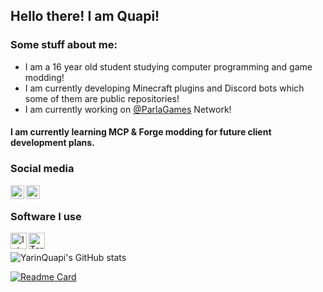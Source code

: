 ## Hello there! I am Quapi!

### Some stuff about me:
 - I am a 16 year old student studying computer programming and game modding!
 - I am currently developing Minecraft plugins and Discord bots which some of them are public repositories!
 - I am currently working on [@ParlaGames](https://github.com/ParlaGames) Network!

#### I am currently learning MCP & Forge modding for future client development plans.

### Social media
[<img align="left" alt="YarinQuapi | Twitter" width="22px" src="https://cdn.jsdelivr.net/npm/simple-icons@v3/icons/twitter.svg" />][twitter]
[<img align="left" alt="Quapi | Discord" width="22px" src="https://cdn.jsdelivr.net/npm/simple-icons@v3/icons/discord.svg" />][discord]
<br />

### Software I use
[<img align="left" alt="Intellij Ultimate " width="26px" src="https://resources.jetbrains.com/storage/products/intellij-idea/img/meta/intellij-idea_logo_300x300.png" />][intellij]
[<img align="left" alt="Termius Premium " width="26px" src="https://assets.website-files.com/5c7036349b5477bf13f828cf/5c7036349b547704bbf82a41_brand-preview-1.svg" />][termius]
<br />

![YarinQuapi's GitHub stats](https://github-readme-stats.vercel.app/api?username=YarinQuapi&title_color=ec80ff&hide_border=true&theme=radical&count_private=true)


[![Readme Card](https://github-readme-stats.vercel.app/api/pin/?username=YarinQuapi&repo=BasePlugin&theme=radical&title_color=ec80ff)](https://github.com/YarinQuapi/BasePlugin)

[intellij]: https://www.jetbrains.com/idea/
[twitter]: https://twitter.com/YarinQuapi
[discord]: https://discordapp.com/users/234221636604133378
[termius]: https://termius.com/


